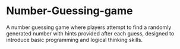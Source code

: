 # Number-Guessing-game
A number guessing game where players attempt to find a randomly generated number with hints provided after each guess, designed to introduce basic programming and logical thinking skills.
